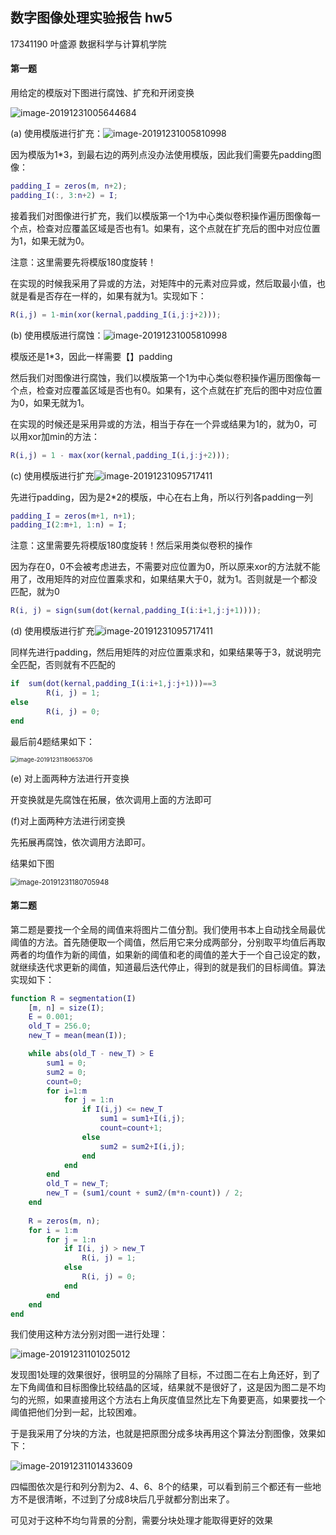 ## 数字图像处理实验报告 hw5

17341190 叶盛源 数据科学与计算机学院

#### 第一题

用给定的模版对下图进行腐蚀、扩充和开闭变换

![image-20191231005644684](数字图像处理实验报告.assets/image-20191231005644684.png)

(a) 使用模版进行扩充：![image-20191231005810998](数字图像处理实验报告.assets/image-20191231005810998.png)

因为模版为1*3，到最右边的两列点没办法使用模版，因此我们需要先padding图像：

```matlab
padding_I = zeros(m, n+2);
padding_I(:, 3:n+2) = I;
```

接着我们对图像进行扩充，我们以模版第一个1为中心类似卷积操作遍历图像每一个点，检查对应覆盖区域是否也有1。如果有，这个点就在扩充后的图中对应位置为1，如果无就为0。

注意：这里需要先将模版180度旋转！

在实现的时候我采用了异或的方法，对矩阵中的元素对应异或，然后取最小值，也就是看是否存在一样的，如果有就为1。实现如下：

```MATLAB
R(i,j) = 1-min(xor(kernal,padding_I(i,j:j+2)));
```



(b) 使用模版进行腐蚀：![image-20191231005810998](数字图像处理实验报告.assets/image-20191231005810998.png)

模版还是1*3，因此一样需要【】padding

然后我们对图像进行腐蚀，我们以模版第一个1为中心类似卷积操作遍历图像每一个点，检查对应覆盖区域是否也有0。如果有，这个点就在扩充后的图中对应位置为0，如果无就为1。

在实现的时候还是采用异或的方法，相当于存在一个异或结果为1的，就为0，可以用xor加min的方法：

```matlab
R(i,j) = 1 - max(xor(kernal,padding_I(i,j:j+2)));
```



(c) 使用模版进行扩充![image-20191231095717411](数字图像处理实验报告.assets/image-20191231095717411.png)

先进行padding，因为是2*2的模版，中心在右上角，所以行列各padding一列

```MATLAB
padding_I = zeros(m+1, n+1);
padding_I(2:m+1, 1:n) = I;
```

注意：这里需要先将模版180度旋转！然后采用类似卷积的操作

因为存在0，0不会被考虑进去，不需要对应位置为0，所以原来xor的方法就不能用了，改用矩阵的对应位置乘求和，如果结果大于0，就为1。否则就是一个都没匹配，就为0

```MATLAB
R(i, j) = sign(sum(dot(kernal,padding_I(i:i+1,j:j+1))));
```



(d) 使用模版进行扩充![image-20191231095717411](数字图像处理实验报告.assets/image-20191231095717411.png)

同样先进行padding，然后用矩阵的对应位置乘求和，如果结果等于3，就说明完全匹配，否则就有不匹配的

```matlab
if  sum(dot(kernal,padding_I(i:i+1,j:j+1)))==3
		R(i, j) = 1;
else
		R(i, j) = 0;
end
```

最后前4题结果如下：

<img src="数字图像处理实验报告.assets/image-20191231180653706.png" alt="image-20191231180653706" style="zoom:67%;" />

(e) 对上面两种方法进行开变换

开变换就是先腐蚀在拓展，依次调用上面的方法即可

(f)对上面两种方法进行闭变换

先拓展再腐蚀，依次调用方法即可。

结果如下图

<img src="数字图像处理实验报告.assets/image-20191231180705948.png" alt="image-20191231180705948" style="zoom:80%;" />



#### 第二题

第二题是要找一个全局的阈值来将图片二值分割。我们使用书本上自动找全局最优阈值的方法。首先随便取一个阈值，然后用它来分成两部分，分别取平均值后再取两者的均值作为新的阈值，如果新的阈值和老的阈值的差大于一个自己设定的数，就继续迭代求更新的阈值，知道最后迭代停止，得到的就是我们的目标阈值。算法实现如下：

```matlab
function R = segmentation(I)
    [m, n] = size(I);
    E = 0.001;
    old_T = 256.0;
    new_T = mean(mean(I));

    while abs(old_T - new_T) > E
        sum1 = 0;
        sum2 = 0;
        count=0;
        for i=1:m
            for j = 1:n
                if I(i,j) <= new_T
                    sum1 = sum1+I(i,j);
                    count=count+1;
                else
                    sum2 = sum2+I(i,j);
                end
            end
        end
        old_T = new_T;
        new_T = (sum1/count + sum2/(m*n-count)) / 2;
    end
   
    R = zeros(m, n);
    for i = 1:m
        for j = 1:n
            if I(i, j) > new_T
                R(i, j) = 1;
            else
                R(i, j) = 0;
            end
        end
    end
end
```

我们使用这种方法分别对图一进行处理：

![image-20191231101025012](数字图像处理实验报告.assets/image-20191231101025012.png)

发现图1处理的效果很好，很明显的分隔除了目标，不过图二在右上角还好，到了左下角阈值和目标图像比较结晶的区域，结果就不是很好了，这是因为图二是不均匀的光照，如果直接用这个方法右上角灰度值显然比左下角要更高，如果要找一个阈值把他们分到一起，比较困难。

于是我采用了分块的方法，也就是把原图分成多块再用这个算法分割图像，效果如下：

![image-20191231101433609](数字图像处理实验报告.assets/image-20191231101433609.png)

四幅图依次是行和列分割为2、4、6、8个的结果，可以看到前三个都还有一些地方不是很清晰，不过到了分成8块后几乎就都分割出来了。

可见对于这种不均匀背景的分割，需要分块处理才能取得更好的效果

